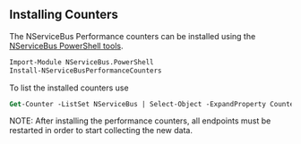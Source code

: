 ## Installing Counters

The NServiceBus Performance counters can be installed using the [NServiceBus PowerShell tools](/nservicebus/operations/management-using-powershell.md).

```ps
Import-Module NServiceBus.PowerShell
Install-NServiceBusPerformanceCounters
```

To list the installed counters use

```ps
Get-Counter -ListSet NServiceBus | Select-Object -ExpandProperty Counter
```

NOTE: After installing the performance counters, all endpoints must be restarted in order to start collecting the new data.